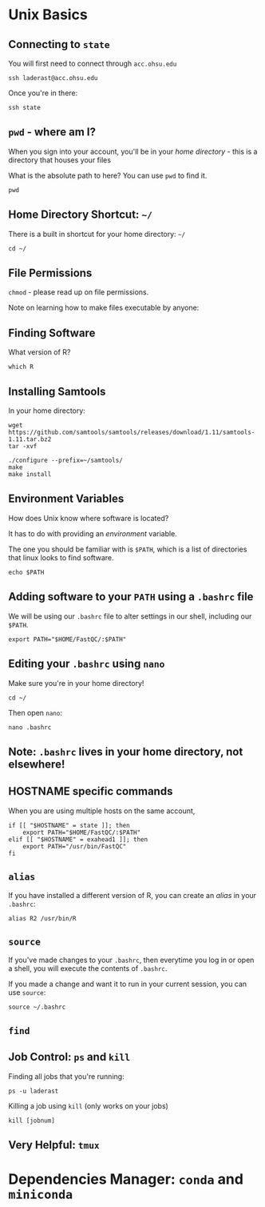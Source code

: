 # Unix Basics

## Connecting to `state`

You will first need to connect through `acc.ohsu.edu`

```
ssh laderast@acc.ohsu.edu
```

Once you're in there:

```
ssh state
```

## `pwd` - where am I?

When you sign into your account, you'll be in your *home directory* - this is a directory that houses your files

What is the absolute path to here? You can use `pwd` to find it.

```
pwd
```

## Home Directory Shortcut: `~/`

There is a built in shortcut for your home directory: `~/`

```
cd ~/
```

## File Permissions

`chmod` - please read up on file permissions.

Note on learning how to make files executable by anyone:



## Finding Software

What version of R?

`which R`


## Installing Samtools

In your home directory:

```
wget https://github.com/samtools/samtools/releases/download/1.11/samtools-1.11.tar.bz2
tar -xvf
```

```
./configure --prefix=~/samtools/
make
make install
```


## Environment Variables

How does Unix know where software is located?

It has to do with providing an *environment* variable.

The one you should be familiar with is `$PATH`, which is a list of directories that linux looks to find software.


```
echo $PATH
```

## Adding software to your `PATH` using a `.bashrc` file


We will be using our `.bashrc` file to alter settings in our shell, including our `$PATH`. 

```
export PATH="$HOME/FastQC/:$PATH"
```

## Editing your `.bashrc` using `nano`

Make sure you're in your home directory!

```
cd ~/
```

Then open `nano`:

```
nano .bashrc
```

## Note: `.bashrc` lives in your home directory, not elsewhere!

## HOSTNAME specific commands


When you are using multiple hosts on the same account, 

```
if [[ "$HOSTNAME" = state ]]; then
    export PATH="$HOME/FastQC/:$PATH"
elif [[ "$HOSTNAME" = exahead1 ]]; then
    export PATH="/usr/bin/FastQC"
fi

```
## `alias`

If you have installed a different version of R, you can create an *alias* in your `.bashrc`:

`alias R2 /usr/bin/R`

## `source`

If you've made changes to your `.bashrc`, then everytime you log in or open a shell, you will execute the contents of `.bashrc`.

If you made a change and want it to run in your current session, you can use `source`:

```
source ~/.bashrc
```

## `find`

## Job Control: `ps` and `kill`

Finding all jobs that you're running:

```
ps -u laderast
```

Killing a job using `kill` (only works on your jobs)

```
kill [jobnum]
```

## Very Helpful: `tmux`

# Dependencies Manager: `conda` and `miniconda`

